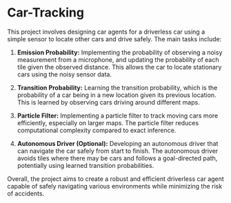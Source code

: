 # Car-Tracking
This project involves designing car agents for a driverless car using a simple sensor to locate other cars and drive safely. The main tasks include:

1. **Emission Probability:** Implementing the probability of observing a noisy measurement from a microphone, and updating the probability of each tile given the observed distance. This allows the car to locate stationary cars using the noisy sensor data.

2. **Transition Probability:** Learning the transition probability, which is the probability of a car being in a new location given its previous location. This is learned by observing cars driving around different maps.

3. **Particle Filter:** Implementing a particle filter to track moving cars more efficiently, especially on larger maps. The particle filter reduces computational complexity compared to exact inference.

4. **Autonomous Driver (Optional):** Developing an autonomous driver that can navigate the car safely from start to finish. The autonomous driver avoids tiles where there may be cars and follows a goal-directed path, potentially using learned transition probabilities.

Overall, the project aims to create a robust and efficient driverless car agent capable of safely navigating various environments while minimizing the risk of accidents.
